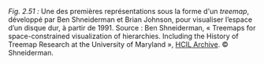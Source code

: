 *Fig. 2.51 :* Une des premières représentations sous la forme d'un *treemap*, développé par Ben Shneiderman et Brian Johnson, pour visualiser l’espace d’un disque dur, à partir de 1991.
Source : Ben Shneiderman, « Treemaps for space-constrained visualization of hierarchies. Including the History of Treemap Research at the University of Maryland », [HCIL Archive](https://www.cs.umd.edu/hcil/treemap-history/index.shtml). © Shneiderman.